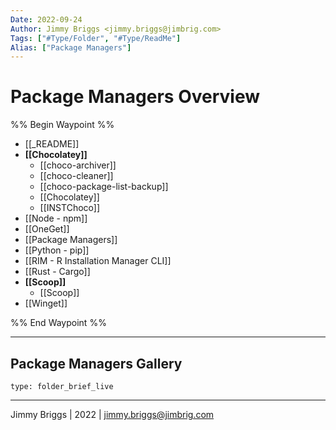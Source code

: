 ```yaml
---
Date: 2022-09-24
Author: Jimmy Briggs <jimmy.briggs@jimbrig.com>
Tags: ["#Type/Folder", "#Type/ReadMe"]
Alias: ["Package Managers"]
---
```


# Package Managers Overview

%% Begin Waypoint %%
- [[_README]]
- **[[Chocolatey]]**
	- [[choco-archiver]]
	- [[choco-cleaner]]
	- [[choco-package-list-backup]]
	- [[Chocolatey]]
	- [[INSTChoco]]
- [[Node - npm]]
- [[OneGet]]
- [[Package Managers]]
- [[Python - pip]]
- [[RIM - R Installation Manager CLI]]
- [[Rust - Cargo]]
- **[[Scoop]]**
	- [[Scoop]]
- [[Winget]]

%% End Waypoint %%

***

## Package Managers Gallery

 
```ccard
type: folder_brief_live
```
 

***

Jimmy Briggs | 2022 | <jimmy.briggs@jimbrig.com>




